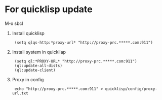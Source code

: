 For quicklisp update
==================================
M-x sbcl

1. Install quicklisp

        (setq qlqs-http:*proxy-url* "http://proxy-prc.*****.com:911")

2. Install system in quickliap

        (setq ql:*PROXY-URL* "http://proxy-prc.*****.com:911")
        (ql:update-all-dists)
        (ql:update-client)

3. Proxy in config

        echo "http://proxy-prc.*****.com:911" > quicklisp/config/proxy-url.txt

